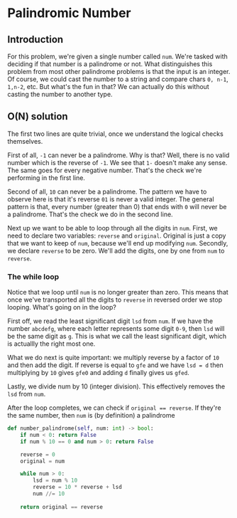 # Palindromic Number

## Introduction

For this problem, we're given a single number called `num`. We're tasked with deciding if that number is a palindrome or not. What distinguishes this problem from most other palindrome problems is that the input is an integer. Of course, we could cast the number to a string and compare chars `0, n-1`, `1,n-2`, etc. But what's the fun in that? We can actually do this without casting the number to another type.

## O(N) solution
The first two lines are quite trivial, once we understand the logical checks themselves. 

First of all, `-1` can never be a palindrome. Why is that? Well, there is no valid number which is the reverse of `-1`. We see that `1-` doesn't make any sense. The same goes for every negative number. That's the check we're performing in the first line.

Second of all, `10` can never be a palindrome. The pattern we have to observe here is that it's reverse `01` is never a valid integer. The general pattern is that, every number (greater than 0) that ends with `0` will never be a palindrome. That's the check we do in the second line.

Next up we want to be able to loop through all the digits in `num`. First, we need to declare two variables: `reverse` and `original`. Original is just a copy that we want to keep of `num`, because we'll end up modifying `num`. Secondly, we declare `reverse` to be zero. We'll add the digits, one by one from `num` to `reverse`.

### The while loop

Notice that we loop until `num` is no longer greater than zero. This means that once we've transported all the digits to `reverse` in reversed order we stop looping. What's going on in the loop?

First off, we read the least significant digit `lsd` from `num`. If we have the number `abcdefg`, where each letter represents some digit `0-9`, then `lsd` will be the same digit as `g`. This is what we call the least significant digit, which is actuallly the right most one.

What we do next is quite important: we multiply reverse by a factor of `10` and then add the digit. If reverse is equal to `gfe` and we have `lsd = d` then multiplying by `10` gives `gfe0` and adding `d` finally gives us `gfed`.

Lastly, we divide num by 10 (integer division). This effectively removes the `lsd` from `num`.

After the loop completes, we can check if `original == reverse`. If they're the same number, then `num` is (by definition) a palindrome

```py
def number_palindrome(self, num: int) -> bool:
    if num < 0: return False
    if num % 10 == 0 and num > 0: return False

    reverse = 0
    original = num

    while num > 0:
        lsd = num % 10
        reverse = 10 * reverse + lsd
        num //= 10
        
    return original == reverse
```
        
